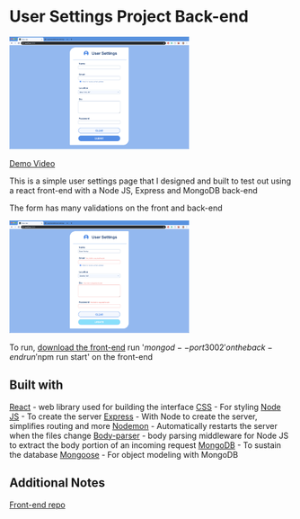 # User Settings Project Back-end

<img alt="User-setting-image" src="images/User-setting-image.png" width="320px" height="200px">

[Demo Video](https://www.youtube.com/watch?v=C8Uaq1n0-eM&feature=youtu.be)

This is a simple user settings page that I designed and built to test out using a react front-end with a Node JS, Express and MongoDB back-end

The form has many validations on the front and back-end

<img alt="User-setting-image" src="images/User-setting-image2.png" width="320px" height="200px">

To run, [download the front-end](https://github.com/EvanPavley/user-frontend)
run '$mongod --port 3002' on the back-end
run '$npm run start' on the front-end

## Built with
[React](https://reactjs.org/) - web library used for building the interface
[CSS](https://developer.mozilla.org/en-US/docs/Web/CSS) - For styling
[Node JS](https://nodejs.org/en/) - To create the server
[Express](https://expressjs.com/) - With Node to create the server, simplifies routing and more
[Nodemon](https://nodemon.io/) - Automatically restarts the server when the files change
[Body-parser](https://www.npmjs.com/package/body-parser) - body parsing middleware for Node JS to extract the body portion of an incoming request
[MongoDB](https://www.mongodb.com/) - To sustain the database
[Mongoose](https://mongoosejs.com/) - For object modeling with MongoDB

## Additional Notes
[Front-end repo](https://github.com/EvanPavley/user-frontend)
